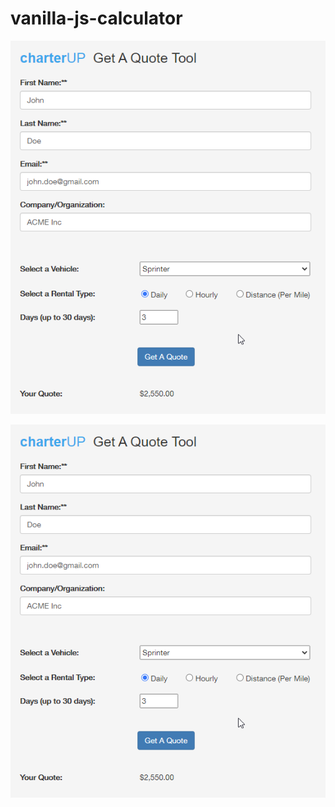 # vanilla-js-calculator

![Vanilla JS Quote Calculator](preview.png)


<p align="center">
  <img src="./preview.png?raw=true" alt="Vanilla JS Quote Calculator"/>
</p>
